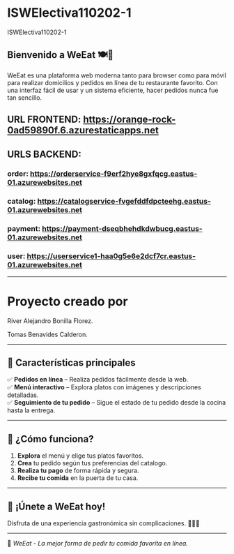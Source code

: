 # ISWElectiva110202-1
ISWElectiva110202-1

## Bienvenido a WeEat 🍽️🚀  

WeEat es una plataforma web moderna tanto para browser como para móvil para realizar domicilios y pedidos en línea de tu restaurante favorito. Con una interfaz fácil de usar y un sistema eficiente, hacer pedidos nunca fue tan sencillo.


## URL FRONTEND:    https://orange-rock-0ad59890f.6.azurestaticapps.net

## URLS BACKEND:
### order: https://orderservice-f9erf2hye8gxfqcg.eastus-01.azurewebsites.net
### catalog: https://catalogservice-fvgefddfdpcteehg.eastus-01.azurewebsites.net
### payment: https://payment-dseqbhehdkdwbucg.eastus-01.azurewebsites.net
### user: https://userservice1-haa0g5e6e2dcf7cr.eastus-01.azurewebsites.net


---

# Proyecto creado por 

River Alejandro Bonilla Florez.

Tomas Benavides Calderon.

---

## 🚀 Características principales  

✅ **Pedidos en línea** – Realiza pedidos fácilmente desde la web.  
✅ **Menú interactivo** – Explora platos con imágenes y descripciones detalladas.  
✅ **Seguimiento de tu pedido** – Sigue el estado de tu pedido desde la cocina hasta la entrega.  

---
## 📱 ¿Cómo funciona?  

1. **Explora** el menú y elige tus platos favoritos.  
2. **Crea** tu pedido según tus preferencias del catalogo.  
3. **Realiza tu pago** de forma rápida y segura.  
4. **Recibe tu comida** en la puerta de tu casa.  

---

## 🎯 ¡Únete a WeEat hoy!  
Disfruta de una experiencia gastronómica sin complicaciones. 🍔🍕🥗  


---

📍 *WeEat - La mejor forma de pedir tu comida favorita en línea.*
